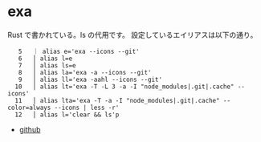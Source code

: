 # exa

Rust で書かれている。ls の代用です。
設定しているエイリアスは以下の通り。

```shell
   5   ｜ alias e='exa --icons --git'
   6   │ alias l=e
   7   │ alias ls=e
   8   │ alias la='exa -a --icons --git'
   9   │ alias ll='exa -aahl --icons --git'
  10   │ alias lt='exa -T -L 3 -a -I "node_modules|.git|.cache" --icons'
  11   │ alias lta='exa -T -a -I "node_modules|.git|.cache" --color=always --icons | less -r'
  12   │ alias l='clear && ls'p
```

- [github](https://github.com/ogham/exa)
